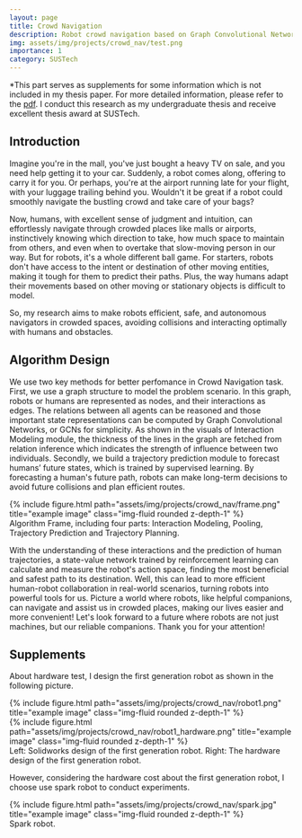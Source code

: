 ```yaml
---
layout: page
title: Crowd Navigation
description: Robot crowd navigation based on Graph Convolutional Networks (GCNs) and Deep Reinfocement Learning.
img: assets/img/projects/crowd_nav/test.png
importance: 1
category: SUSTech
---
```


*This part serves as supplements for some information which is not included in my thesis paper. For more detailed information, please refer to the [pdf](assets/pdf/thesis.pdf). I conduct this research as my undergraduate thesis and receive excellent thesis award at SUSTech.

## Introduction
Imagine you're in the mall, you've just bought a heavy TV on sale, and you need help getting it to your car. Suddenly, a robot comes along, offering to carry it for you. Or perhaps, you're at the airport running late for your flight, with your luggage trailing behind you. Wouldn't it be great if a robot could smoothly navigate the bustling crowd and take care of your bags?

Now, humans, with excellent sense of judgment and intuition, can effortlessly navigate through crowded places like malls or airports, instinctively knowing which direction to take, how much space to maintain from others, and even when to overtake that slow-moving person in our way.
But for robots, it's a whole different ball game. For starters, robots don't have access to the intent or destination of other moving entities, making it tough for them to predict their paths. Plus, the way humans adapt their movements based on other moving or stationary objects is difficult to model.

So, my research aims to make robots efficient, safe, and autonomous navigators in crowded spaces, avoiding collisions and interacting optimally with humans and obstacles.


## Algorithm Design 
We use two key methods for better perfomance in Crowd Navigation task. First, we use a graph structure to model the problem scenario. In this graph, robots or humans are represented as nodes, and their interactions as edges. The relations between all agents can be reasoned and those important state representations can be computed by  Graph Convolutional Networks, or GCNs for simplicity. As shown in the visuals of Interaction Modeling module, the thickness of the lines in the graph are fetched from relation inference which indicates the strength of influence between two individuals.
Secondly, we build a trajectory prediction module to forecast humans’ future states, which is trained by supervised learning. By forecasting a human's future path, robots can make long-term decisions to avoid future collisions and plan efficient routes.

<div class="row">
    <div class="col-sm mt-3 mt-md-0">
        {% include figure.html path="assets/img/projects/crowd_nav/frame.png" title="example image" class="img-fluid rounded z-depth-1" %}
    </div>
</div>
<div class="caption">
    Algorithm Frame, including four parts: Interaction Modeling, Pooling, Trajectory Prediction and Trajectory Planning.
</div>

With the understanding of these interactions and the prediction of human trajectories, a state-value network trained by reinforcement learning can calculate and measure the robot's action space, finding the most beneficial and safest path to its destination. 
Well, this can lead to more efficient human-robot collaboration in real-world scenarios, turning robots into powerful tools for us. Picture a world where robots, like helpful companions, can navigate and assist us in crowded places, making our lives easier and more convenient! Let's look forward to a future where robots are not just machines, but our reliable companions. Thank you for your attention!

## Supplements

About hardware test, I design the first generation robot as shown in the following picture.
<div class="row justify-content-sm-center">
    <div class="col-sm-4 mt-3 mt-md-0">
        {% include figure.html path="assets/img/projects/crowd_nav/robot1.png" title="example image" class="img-fluid rounded z-depth-1" %}
    </div>
    <div class="col-sm-8 mt-3 mt-md-0">
        {% include figure.html path="assets/img/projects/crowd_nav/robot1_hardware.png" title="example image" class="img-fluid rounded z-depth-1" %}
    </div>
</div>
<div class="caption">
    Left: Solidworks design of the first generation robot. Right: The hardware design of the first generation robot.
</div>

However, considering the hardware cost about the first generation robot, I choose use spark robot to conduct experiments. 
<div class="row justify-content-sm-center">
    <div class="col-sm-4 mt-3 mt-md-0">
        {% include figure.html path="assets/img/projects/crowd_nav/spark.jpg" title="example image" class="img-fluid rounded z-depth-1" %}
    </div>
</div>
<div class="caption">
    Spark robot.
</div>